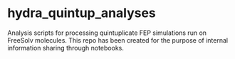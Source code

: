 # hydra_quintup_analyses
Analysis scripts for processing quintuplicate FEP simulations run on FreeSolv molecules. This repo has been created for the purpose of internal information sharing through notebooks.

